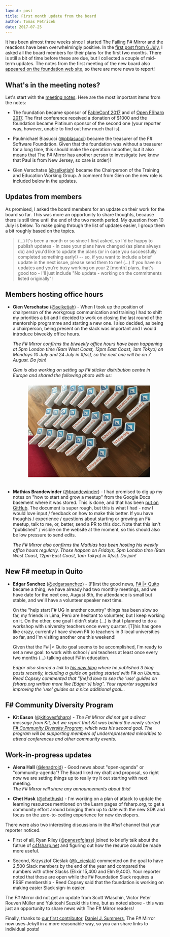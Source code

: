 ```yaml
---
layout: post
title: First month update from the board
author: Tomas Petricek
date: 2017-07-25
---
```


It has been almost three weeks since I started The Failing F# Mirror and the reactions have
been overwhelmingly positive. In the [first post from 6 July](/2017/board-member-plans-for-the-first-two-months), 
I asked all the board members for their plans for the first two months. There is still a bit
of time before these are due, but I collected a couple of mid-term updates. The notes from the 
first meeting of the new board also [appeared on the foundation web 
site](http://foundation.fsharp.org/board_meeting_20170606), so there are more news to report!

## What's in the meeting notes?

Let's start with the [meeting notes](http://foundation.fsharp.org/board_meeting_20170606). Here
are the most important items from the notes:

 - The foundation became sponsor of [FableConf 2017](http://fable.io/fableconf) and of
   [Open FSharp 2017](http://openfsharp.org/). The first conference received a donation of 
   $1000 and the foundation became Platinum sponsor of the second one (your reporter was, however,
   unable to find out how much that is).
   
 - Paulmichael Blasucci ([@pblasucci](https://twitter.com/pblasucci)) became the treasurer of the
   F# Software Foundation. Given that the foundation was without a treasurer for a long time, this
   should make the operation smoother, but it also means that The F# Mirror has another person
   to investigate (we know that Paul is from New Jersey, so care is order)!

 - Gien Verschatse ([@selketjah](http://twitter.com/selketjah)) became the Chairperson of the 
   Training and Education Working Group. A comment from Gien on the new role is included below
   in the updates.


## Updates from members

As promised, I asked the board members for an update on their work for the board so far. This
was more an opportunity to share thoughts, because there is still time until the end of the two
month period. My question from 10 July is below. To make going through the list of updates easier, 
I group them a bit roughly based on the topics.

> (...) It's been a month or so since I first asked, so I'd be happy to publish updates - in case 
> your plans have changed (as plans always do) and you'd like to update the plans (or in case you 
> successfully completed something early!) -- so, if you want to include a brief update in the 
> next issue, please send them to me! (...) If you have no updates and you're busy working on your 
> 2 [month] plans, that's good too - I'll just include "No update - working on the commitments 
> listed originally"!

## Members hosting office hours

 * **Gien Verschatse** ([@selketjah](http://twitter.com/selketjah)) -
   When I took up the position of chairperson of the workgroup communication and training I had to 
   shift my priorities a bit and I decided to work on closing the last round of the mentorship 
   programme and starting a new one. I also decided, as being a chairperson, being present on the 
   slack was important and I would introduce biweekly office hours.
   
   _The F# Mirror confirms the biweekly office hours have been happening at 5pm London time 
   (9am West Coast, 12pm East Coast, 1am Tokyo) on Mondays 10 July and 24 July in #fssf, so the next one will 
   be on 7 August. Do join!_
   
   _Gien is also working on setting up F# sticker distribution centre in Europe and shared
   the following photo with us:_

   <div style="padding:10px 10% 20px 10%"><img src="/images/2017/stickers.jpg" class="img-responsive" /></div>

 
 * **Mathias Brandewinder** ([@brandewinder](https://twitter.com/brandewinder)) - 
   I had promised to dig up my notes on "how to start and grow a meetup" from the Google Docs 
   basement where it was stored. This is done, and that has been [put on 
   GitHub](https://github.com/fsharp/community.fsharp.org/blob/gh-pages/BUILDING_COMMUNITY.md).
   The document is super rough, but this is what I had - now I would love input / feedback on how to make this better.
   If you have thoughts / experience / questions about starting or growing an F# meetup, talk to me, or, better, send a PR to this doc.
   Note that this isn't "published" / visible on the website at the moment, so this should also be low pressure to send edits.
 
   _The F# Mirror also confirms the Mathias has been hosting his weekly office hours regularly. Those
   happen on Fridays, 5pm London time (9am West Coast, 12pm East Coast, 1am Tokyo) in #fssf. Do join!_

## New F# meetup in Quito

 * **Edgar Sanchez** ([@edgarsanchez](http://twitter.com/edgarsanchez)) - 
   [F]irst the good news, [F# |> Quito](https://www.meetup.com/FSharp-Quito/) became a thing, we have 
   already had two monthly meetings, and we have date for the next one, August 8th, the attendance is 
   small but stable, and we'll have a volunteer speaker next time.

   On the "help start F# UG in another country" things has been slow so far, my friends in Lima, Perú 
   are hesitant to volunteer, but I keep working on it. On the other, one goal I didn't state (...) 
   is that I planned to do a workshop with university teachers once every quarter. [T]his has gone 
   like crazy, currently I have shown F# to teachers in 3 local universities so far, and I'm visiting 
   another one this weekend!
   
   Given that the F# |> Quito goal seems to be accomplished, I'm ready to set a new goal: to work with 
   school / uni teachers at least once every two months (...) talking about F# in education.
   
   _Edgar also shared a link to [his new blog](https://medium.com/@edgarsanchezg) where he published
   3 blog posts recently, including a guide on getting started with F# on Ubuntu. Reed Copsey 
   commented that "[he]'d love to see the 'use' guides on fsharp.org written more like [Edgar's] blog".
   Your reporter suggested improving the 'use' guides as a nice additional goal..._ 

## F# Community Diversity Program

 * **Kit Eason** ([@kitlovesfsharp](https://twitter.com/kitlovesfsharp)) - _The F# Mirror did not
   get a direct message from Kit, but we report that Kit was behind the newly started [F#
   Community Diversity Program](http://foundation.fsharp.org/announcing_the_diversity_program),
   which was his second goal. The program will be supporting members of underrepresented minorities 
   to attend conferences and other community events._

## Work-in-progress updates

 * **Alena Hall** ([@lenadroid](http://twitter.com/lenadroid)) - Good news about "open-agenda" or 
   "community-agenda"! The Board liked my draft and proposal, so right now we are setting things up 
   to really try it out starting with next meeting.  
   _The F# Mirror will share any announcements about this!_    

 * **Chet Husk** ([@chethusk](http://twitter.com/chethusk)) - 
   I'm working on a plan of attack to update the learning resources mentioned on the Learn pages of
   fsharp.org, to get a community effort around bringing them up to date with the new SDK and focus 
   on the zero-to-coding experience for new developers.
 
There were also two interesting discussions in the #fssf channel that your reporter noticed.

 * First of all, Ryan Riley ([@panesofglass](http://twitter.com/panesofglass)) joined to briefly
   talk about the futrue of [c4fsharp.net](http://c4fsharp.net) and figuring out how the resurce
   could be made more useful.

 * Second, Krzysztof Cieślak ([@k_cieslak](https://twitter.com/k_cieslak)) commented on the goal 
   to have 2,500 Slack members by the end of the year and compared the numbers with other Slacks
   (Elixir 15,400 and Elm 9,400). Your reporter noted that those are open while the F# Foundation
   Slack requires a FSSF membership - Reed Copsey said that the foundation is working on making
   easier Slack sign-in easier.

The F# Mirror did not get an update from Scott Wlaschin, Victor Peter Rouven Müller
and Yukitoshi Suzuki this time, but as noted above - this was just an opportunity to share
news with The F# Mirror readers!

Finally, thanks to [our first contributor](https://github.com/the-fsharp-mirror/the-fsharp-mirror.github.io/pull/2),
[Daniel J. Summers](https://github.com/danieljsummers), The F# Mirror now uses Jekyll in a more
reasonable way, so you can share links to individual posts!
